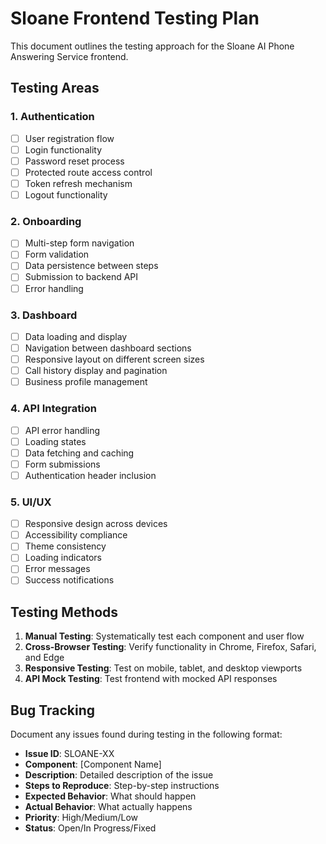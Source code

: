 # Sloane Frontend Testing Plan

This document outlines the testing approach for the Sloane AI Phone Answering Service frontend.

## Testing Areas

### 1. Authentication
- [ ] User registration flow
- [ ] Login functionality
- [ ] Password reset process
- [ ] Protected route access control
- [ ] Token refresh mechanism
- [ ] Logout functionality

### 2. Onboarding
- [ ] Multi-step form navigation
- [ ] Form validation
- [ ] Data persistence between steps
- [ ] Submission to backend API
- [ ] Error handling

### 3. Dashboard
- [ ] Data loading and display
- [ ] Navigation between dashboard sections
- [ ] Responsive layout on different screen sizes
- [ ] Call history display and pagination
- [ ] Business profile management

### 4. API Integration
- [ ] API error handling
- [ ] Loading states
- [ ] Data fetching and caching
- [ ] Form submissions
- [ ] Authentication header inclusion

### 5. UI/UX
- [ ] Responsive design across devices
- [ ] Accessibility compliance
- [ ] Theme consistency
- [ ] Loading indicators
- [ ] Error messages
- [ ] Success notifications

## Testing Methods

1. **Manual Testing**: Systematically test each component and user flow
2. **Cross-Browser Testing**: Verify functionality in Chrome, Firefox, Safari, and Edge
3. **Responsive Testing**: Test on mobile, tablet, and desktop viewports
4. **API Mock Testing**: Test frontend with mocked API responses

## Bug Tracking

Document any issues found during testing in the following format:

- **Issue ID**: SLOANE-XX
- **Component**: [Component Name]
- **Description**: Detailed description of the issue
- **Steps to Reproduce**: Step-by-step instructions
- **Expected Behavior**: What should happen
- **Actual Behavior**: What actually happens
- **Priority**: High/Medium/Low
- **Status**: Open/In Progress/Fixed
